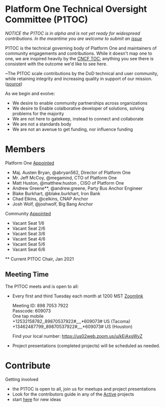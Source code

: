 # Platform One Technical Oversight Committee (P1TOC)
*NOTICE the P1TOC is in alpha and is not yet ready for widespread contributions. In the meantime you are welcome to submit an [issue](https://repo1.dso.mil/platform-one/p1toc/-/issues/new)*

P1TOC is the technical governing body of Platform One and maintainers of community engagements and contributions. While it doesn't map one to one, we are inspired heavily by the [CNCF TOC](https://github.com/cncf/toc); anything you see there is consistent with the outcome we'd like to see here.

\~The P1TOC scale contributions by the DoD technical and user community, while retaining integrity and increasing quality in support of our mission. ([source](https://github.com/cncf/toc/blob/master/sigs/README.md))

As we begin and evolve:
- We desire to enable community partnerships across organizations
- We desire to Enable colalborative developer of solutions, solving problems for the majority
- We are not here to gatekeep, instead to connect and collaborate
- We are not a standards body
- We are not an avenue to get funding, nor influence funding

# Members

Platform One [Appointed](/policy/governance.md#platform-one-appointed)
- Maj. Austen Bryan, @abryan562, Director of Platform One
- Mr. Jeff McCoy, @megamind, CTO of Platform One
- Matt Huston, @matthew.huston , CISO of Platform One
- Andrew Greene**, @andrew.greene, Party Bus Anchor Engineer
- Blake Burkhart, @blake.burkhart, Iron Bank
- Chad Elkins, @celkins, CNAP Anchor
- Josh Wolf, @joshwolf, Big Bang Anchor

Community [Appointed](/policy/governance.md#community-appointed)
- Vacant Seat 1/6
- Vacant Seat 2/6
- Vacant Seat 3/6
- Vacant Seat 4/6
- Vacant Seat 5/6
- Vacant Seat 6/6

** Current P1TOC Chair, Jan 2021
## Meeting Time

The P1TOC meets and is open to all:
- Every first and third Tuesday each month at 1200 MST
    [Zoomlink](https://us02web.zoom.us/j/89870537922?pwd=c2V5a1hLbGlYaWt0R1RHKzEzOTdEQT09)  

    Meeting ID: 898 7053 7922  
    Passcode: 609073  
    One tap mobile  
        +12532158782,,89870537922#,,,,*609073# US (Tacoma)  
        +13462487799,,89870537922#,,,,*609073# US (Houston)  

    Find your local number: https://us02web.zoom.us/u/kEiAxsWyZ  

- Project presentations (completed projects) will be scheduled as needed.

# Contribute

Getting involved 
- the P1TOC is open to all, join us for meetups and project presentations
- Look for the contributors guide in any of the [Active](/projects/active/) projects
- start [here](projects/proposals/README.md) for new ideas
